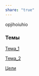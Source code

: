 ```yaml
---
share: "true"
---
```


opjihoiuhio

### Темы

[Тема_1](./%D0%A2%D0%B5%D0%BC%D0%B0_1.md)

[Тема_2](./%D0%A2%D0%B5%D0%BC%D0%B0_2.md)




[Цели](./%D0%A6%D0%B5%D0%BB%D0%B8.md)

